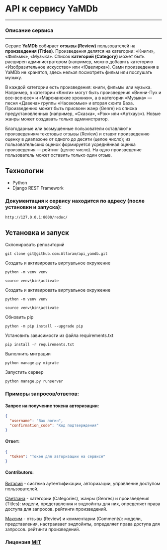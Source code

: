 # API к сервису YaMDb

---

### Описание сервиса

---

Сервис **YaMDb** собирает **отзывы (Review)** пользователей на **произведения (Titles)**. Произведения делятся на категории: «Книги», «Фильмы», «Музыка». Список **категорий (Category)** может быть расширен администратором (например, можно добавить категорию «Изобразительное искусство» или «Ювелирка»).
Сами произведения в YaMDb не хранятся, здесь нельзя посмотреть фильм или послушать музыку.

В каждой категории есть произведения: книги, фильмы или музыка. Например, в категории «Книги» могут быть произведения «Винни-Пух и все-все-все» и «Марсианские хроники», а в категории «Музыка» — песня «Давеча» группы «Насекомые» и вторая сюита Баха.
Произведению может быть присвоен жанр (Genre) из списка предустановленных (например, «Сказка», «Рок» или «Артхаус»). Новые жанры может создавать только администратор.

Благодарные или возмущённые пользователи оставляют к произведениям текстовые отзывы (Review) и ставят произведению оценку в диапазоне от одного до десяти (целое число); из пользовательских оценок формируется усреднённая оценка произведения — рейтинг (целое число). На одно произведение пользователь может оставить только один отзыв.

## Технологии
- Python
- Django REST Framework

### Документация к сервису находится по адресу (после установки и запуска):
`http://127.0.0.1:8000/redoc/`

## Установка и запуск

Склонировать репозиторий

    git clone git@github.com:Alfaram/api_yamdb.git

Создать и активировать виртуальное окружение
    
    python -m venv venv
    
    source venv\bin\activate

Создать и активировать виртуальное окружение
    
    python -m venv venv
    
    source venv\bin\activate

Обновить pip
    
    python -m pip install --upgrade pip

Установить зависимости из файла requirements.txt

    pip install -r requirements.txt

Выполнить миграции

    python manage.py migrate

Запустить сервер

    python manage.py runserver

### Примеры запросов/ответов:

#### Запрос на получение токена авторизации:

```json
{
  "username": "Ваш логин",
  "confirmation_code": "Код подтверждения"
}
```
#### Ответ:

```json
{
  "token": "Токен для авторизации на сервисе"
}
```

#### Contributors:

[Виталий](https://github.com/vkoolko) - система аутентификации, авторизации, управление доступом пользователей. 

[Светлана](https://github.com/lanazzk) - категории (Categories), жанры (Genres) и произведения (Titles): модели, представления и эндпойнты для них, определяет права доступа для запросов. рейтинги произведений.

[Максим](https://github.com/Alfaram) - отзывы (Review) и комментарии (Comments):  модели, представления, настраивает эндпойнты, определяет права доступа для запросов. рейтинги произведений.

### Лицензия [MIT](https://opensource.org/licenses/MIT)


